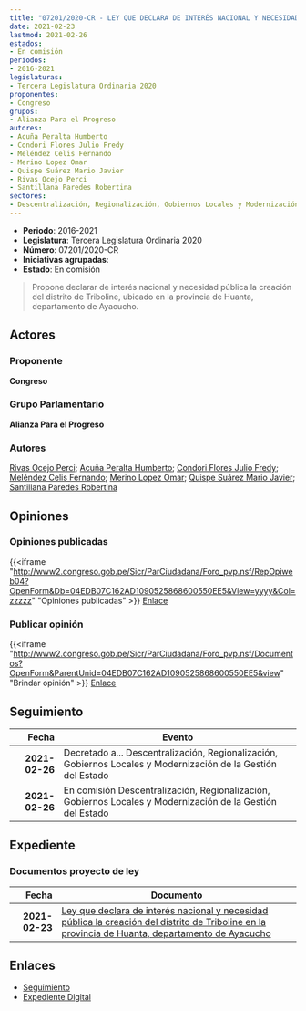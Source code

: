 ```yaml
---
title: "07201/2020-CR - LEY QUE DECLARA DE INTERÉS NACIONAL Y NECESIDAD PÚBLICA LA CREACIÓN DEL DISTRITO DE TRIBOLINE, EN LA PROVINCIA DE HUANTA, DEPARTAMENTO DE AYACUCHO"
date: 2021-02-23
lastmod: 2021-02-26
estados:
- En comisión
periodos:
- 2016-2021
legislaturas:
- Tercera Legislatura Ordinaria 2020
proponentes:
- Congreso
grupos:
- Alianza Para el Progreso
autores:
- Acuña Peralta Humberto
- Condori Flores Julio Fredy
- Meléndez Celis Fernando
- Merino Lopez Omar
- Quispe Suárez Mario Javier
- Rivas Ocejo Perci
- Santillana Paredes Robertina
sectores:
- Descentralización, Regionalización, Gobiernos Locales y Modernización de la Gestión del Estado
---
```

- **Periodo**: 2016-2021
- **Legislatura**: Tercera Legislatura Ordinaria 2020
- **Número**: 07201/2020-CR
- **Iniciativas agrupadas**: 
- **Estado**: En comisión

> Propone declarar de interés nacional y necesidad pública la creación del distrito de Triboline, ubicado en la provincia de Huanta, departamento de Ayacucho.


## Actores

### Proponente

**Congreso**

### Grupo Parlamentario

**Alianza Para el Progreso**

### Autores

[Rivas Ocejo Perci](mailto:mailto:privas@congreso.gob.pe); [Acuña Peralta Humberto](mailto:mailto:hacuna@congreso.gob.pe); [Condori Flores Julio Fredy](mailto:mailto:jcondori@congreso.gob.pe); [Meléndez Celis Fernando](mailto:mailto:fmelendez@congreso.gob.pe); [Merino Lopez Omar](mailto:mailto:omerino@congreso.gob.pe); [Quispe Suárez Mario Javier](mailto:mailto:yquispe@congreso.gob.pe); [Santillana Paredes Robertina](mailto:mailto:rsantillana@congreso.gob.pe)

## Opiniones

### Opiniones publicadas

{{<iframe "http://www2.congreso.gob.pe/Sicr/ParCiudadana/Foro_pvp.nsf/RepOpiweb04?OpenForm&Db=04EDB07C162AD1090525868600550EE5&View=yyyy&Col=zzzzz" "Opiniones publicadas" >}}
[Enlace](http://www2.congreso.gob.pe/Sicr/ParCiudadana/Foro_pvp.nsf/RepOpiweb04?OpenForm&Db=04EDB07C162AD1090525868600550EE5&View=yyyy&Col=zzzzz)

### Publicar opinión

{{<iframe "http://www2.congreso.gob.pe/Sicr/ParCiudadana/Foro_pvp.nsf/Documentos?OpenForm&ParentUnid=04EDB07C162AD1090525868600550EE5&view" "Brindar opinión" >}}
[Enlace](http://www2.congreso.gob.pe/Sicr/ParCiudadana/Foro_pvp.nsf/Documentos?OpenForm&ParentUnid=04EDB07C162AD1090525868600550EE5&view)


## Seguimiento

| Fecha | Evento |
|------:|--------|
| **2021-02-26** | Decretado a... Descentralización, Regionalización, Gobiernos Locales y Modernización de la Gestión del Estado |
| **2021-02-26** | En comisión Descentralización, Regionalización, Gobiernos Locales y Modernización de la Gestión del Estado |

## Expediente

### Documentos proyecto de ley

| Fecha | Documento |
|------:|-----------|
| **2021-02-23** | [Ley que declara de interés nacional y necesidad pública la creación del distrito de Triboline en la provincia de Huanta, departamento de Ayacucho](http://www.leyes.congreso.gob.pe/Documentos/2016_2021/Proyectos_de_Ley_y_de_Resoluciones_Legislativas/PL07201-20210223.pdf) |

## Enlaces

- [Seguimiento](http://www2.congreso.gob.pe/Sicr/TraDocEstProc/CLProLey2016.nsf/f7fff46988ca05b1052578e100829cc7/106af9218090240305258686006e725b?OpenDocument)
- [Expediente Digital](http://www2.congreso.gob.pe/Sicr/TraDocEstProc/Expvirt_2011.nsf/visbusqptramdoc1621/07201?opendocument)

